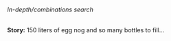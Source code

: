 ###### In-depth/combinations search

**Story:** 150 liters of egg nog and so many bottles to fill...